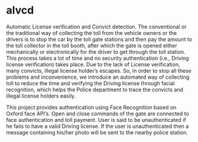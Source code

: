 # alvcd
Automatic License verification and Convict detection.
The conventional or the traditional way of collecting the toll from the vehicle owners or the drivers is to stop the car by the toll gate stations and then pay the amount to the toll collector in the toll booth, after which the gate is opened either mechanically or electronically for the driver to get through the toll station. 
This process takes a lot of time and no security authentication (i.e., Driving license verification) takes place. Due to the lack of License verification, many convicts, illegal license holder’s escapes. 
So, in order to stop all these problems and inconvenience, we introduce an automated way of collecting toll to reduce the time and verifying the Driving license through facial recognition, which helps the Police department to trace the convicts and illegal license holders easily. 

This project provides authentication using Face Recognition based on Oxford face API’s. Open and close commands of the gate are connected to face authentication and toll payment. User is said to be unauthenticated if he fails to have a valid Driving license. If the user is unauthenticated then a message containing his/her photo will be sent to the nearby police station.
